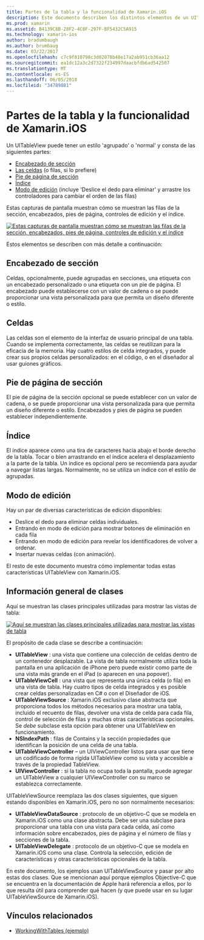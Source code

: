 ```yaml
---
title: Partes de la tabla y la funcionalidad de Xamarin.iOS
description: Este documento describen los distintos elementos de un UITableView en iOS. Se trata de los encabezados de sección, celdas, pies de página de sección, el índice y modo de edición.
ms.prod: xamarin
ms.assetid: B4139C8B-28F2-4C0F-297F-BF5432C5A915
ms.technology: xamarin-ios
author: bradumbaugh
ms.author: brumbaug
ms.date: 03/22/2017
ms.openlocfilehash: c7c9f810798c3d02078b48e17a2ab951cb36aa12
ms.sourcegitcommit: ea1dc12a3c2d7322f234997daacbfdb6ad542507
ms.translationtype: MT
ms.contentlocale: es-ES
ms.lasthandoff: 06/05/2018
ms.locfileid: "34789881"
---
```

# <a name="table-parts-and-functionality-in-xamarinios"></a>Partes de la tabla y la funcionalidad de Xamarin.iOS

Un UITableView puede tener un estilo 'agrupado' o 'normal' y consta de las siguientes partes:

-  [Encabezado de sección](#Section_Header)
-  [Las celdas](#Cells) (o filas, si lo prefiere)
-  [Pie de página de sección](#Section_Footer)
-  [Índice](#Index)
-  [Modo de edición](#Edit_Features) (incluye 'Deslice el dedo para eliminar' y arrastre los controladores para cambiar el orden de las filas) 

Estas capturas de pantalla muestran cómo se muestran las filas de la sección, encabezados, pies de página, controles de edición y el índice.

 [![](table-parts-and-functionality-images/image1a.png "Estas capturas de pantalla muestran cómo se muestran las filas de la sección, encabezados, pies de página, controles de edición y el índice")](table-parts-and-functionality-images/image1a.png#lightbox)

Estos elementos se describen con más detalle a continuación:

<a name="Section_Header" />

## <a name="section-header"></a>Encabezado de sección

Celdas, opcionalmente, puede agrupadas en secciones, una etiqueta con un encabezado personalizado o una etiqueta con un pie de página. El encabezado puede establecerse con un valor de cadena o se puede proporcionar una vista personalizada para que permita un diseño diferente o estilo.

<a name="Cells" />

## <a name="cells"></a>Celdas

Las celdas son el elemento de la interfaz de usuario principal de una tabla. Cuando se implementa correctamente, las celdas se reutilizan para la eficacia de la memoria. Hay cuatro estilos de celda integrados, y puede crear sus propios celdas personalizados: en el código, o en el diseñador al usar guiones gráficos.

<a name="Section_Footer"/>

## <a name="section-footer"></a>Pie de página de sección

El pie de página de la sección opcional se puede establecer con un valor de cadena, o se puede proporcionar una vista personalizada para que permita un diseño diferente o estilo. Encabezados y pies de página se pueden establecer independientemente.

<a name="Index" />

## <a name="index"></a>Índice

El índice aparece como una tira de caracteres hacia abajo el borde derecho de la tabla.
Tocar o bien arrastrando en el índice acelera el desplazamiento a la parte de la tabla. Un índice es opcional pero se recomienda para ayudar a navegar listas largas. Normalmente, no se utiliza un índice con el estilo de agrupadas.

<a name="Edit_Features" />

## <a name="editing-mode"></a>Modo de edición

Hay un par de diversas características de edición disponibles:

- Deslice el dedo para eliminar celdas individuales.
- Entrando en modo de edición para mostrar botones de eliminación en cada fila 
- Entrando en modo de edición para revelar los identificadores de volver a ordenar. 
- Insertar nuevas celdas (con animación).

El resto de este documento muestra cómo implementar todas estas características UITableView con Xamarin.iOS.


## <a name="classes-overview"></a>Información general de clases

Aquí se muestran las clases principales utilizadas para mostrar las vistas de tabla:

[![](table-parts-and-functionality-images/classdiagram.png "Aquí se muestran las clases principales utilizadas para mostrar las vistas de tabla")](table-parts-and-functionality-images/classdiagram.png#lightbox)

El propósito de cada clase se describe a continuación:

- **UITableView** : una vista que contiene una colección de celdas dentro de un contenedor desplazable. La vista de tabla normalmente utiliza toda la pantalla en una aplicación de iPhone pero puede existir como parte de una vista más grande en el iPad (o aparecen en una popover). 
- **UITableViewCell** : una vista que representa una única celda (o fila) en una vista de tabla. Hay cuatro tipos de celda integrados y es posible crear celdas personalizadas en C# o con el Diseñador de iOS. 
- **UITableViewSource** : Xamarin.iOS exclusivo clase abstracta que proporciona todos los métodos necesarios para mostrar una tabla, incluido el recuento de filas, devolver una vista de celda para cada fila, control de selección de filas y muchas otras características opcionales. Se *debe* subclase esta opción para obtener una UITableView en funcionamiento. 
- **NSIndexPath** : filas de Contains y la sección propiedades que identifican la posición de una celda de una tabla. 
- **UITableViewController** – un UIViewController listos para usar que tiene un codificado de forma rígida UITableView como su vista y accesible a través de la propiedad TableView. 
- **UIViewController** : si la tabla no ocupa toda la pantalla, puede agregar un UITableView a cualquier UIViewController con su marco se establezca correctamente. 

UITableViewSource reemplaza las dos clases siguientes, que siguen estando disponibles en Xamarin.iOS, pero no son normalmente necesarios:

- **UITableViewDataSource** : protocolo de un objetivo-C que se modela en Xamarin.iOS como una clase abstracta. Debe ser una subclase para proporcionar una tabla con una vista para cada celda, así como información sobre encabezados, pies de página y el número de filas y secciones de la tabla. 
- **UITableViewDelegate** : protocolo de un objetivo-C que se modela en Xamarin.iOS como una clase. Controla la selección, edición de características y otras características opcionales de la tabla. 

En este documento, los ejemplos usan UITableViewSource y pasar por alto estas dos clases. Que se mencionan aquí porque ejemplos Objective-C que se encuentra en la documentación de Apple hará referencia a ellos, por lo que resulta útil para comprender qué hacen (y que puede usar en su lugar UITableViewSource de Xamarin.iOS).

## <a name="related-links"></a>Vínculos relacionados

- [WorkingWithTables (ejemplo)](https://developer.xamarin.com/samples/monotouch/WorkingWithTables)
